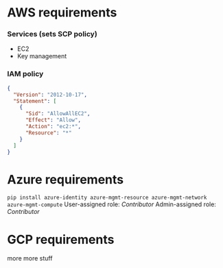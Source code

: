 # AWS requirements
### Services (sets SCP policy)
* EC2
* Key management
### IAM policy
```json
{
  "Version": "2012-10-17",
  "Statement": [
    {
      "Sid": "AllowAllEC2",
      "Effect": "Allow",
      "Action": "ec2:*",
      "Resource": "*"
    }
  ]
}
```

# Azure requirements
`pip install azure-identity azure-mgmt-resource azure-mgmt-network azure-mgmt-compute`
User-assigned role: _Contributor_
Admin-assigned role: _Contributor_

# GCP requirements
more more stuff
